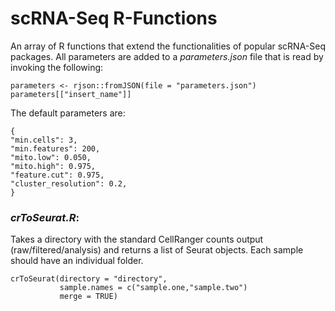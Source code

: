 # scRNA-Seq R-Functions
An array of R functions that extend the functionalities of popular scRNA-Seq packages. All parameters are added to a *parameters.json* file that is read by invoking the following:
```
parameters <- rjson::fromJSON(file = "parameters.json")
parameters[["insert_name"]]
```
The default parameters are: 
```
{ 
"min.cells": 3,
"min.features": 200,
"mito.low": 0.050,
"mito.high": 0.975,
"feature.cut": 0.975,
"cluster_resolution": 0.2,
} 

```

### **_crToSeurat.R_**: 
Takes a directory with the standard CellRanger counts output (raw/filtered/analysis) and returns a list of Seurat objects. Each sample should have an individual folder. 
```
crToSeurat(directory = "directory",
           sample.names = c("sample.one,"sample.two")
           merge = TRUE)
```

